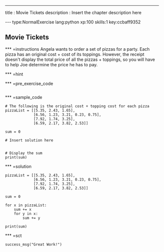 ---
title       : Movie Tickets
description : Insert the chapter description here

--- type:NormalExercise lang:python xp:100 skills:1 key:ccbaff9352
## Movie Tickets


*** =instructions
Angela wants to order a set of pizzas for a party. Each pizza has an original cost + cost of its toppings.
However, the receipt doesn't display the total price of all the pizzas + toppings, so you will have to help Joe
determine the price he has to pay.



*** =hint

*** =pre_exercise_code
```{python}

```

*** =sample_code
```{python}
# The following is the original cost + topping cost for each pizza
pizzaList = [[5.35, 2.43, 1.65],
             [6.56, 1.23, 3.21, 0.23, 0.75],
             [7.92, 1.74, 3.25],
             [6.59, 2.17, 3.82, 2.53]]
             
sum = 0
             
# Insert solution here

        
# Display the sum
print(sum)
```

*** =solution
```{python}
pizzaList = [[5.35, 2.43, 1.65],
             [6.56, 1.23, 3.21, 0.23, 0.75],
             [7.92, 1.74, 3.25],
             [6.59, 2.17, 3.82, 2.53]]
             
sum = 0
             
for x in pizzaList:
    sum += x
    for y in x:
        sum += y
        
print(sum)
```

*** =sct
```{python}
success_msg("Great Work!")
```
